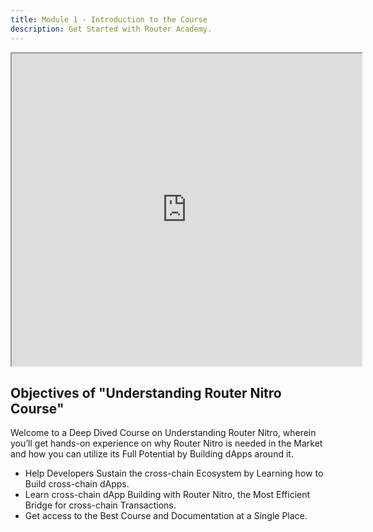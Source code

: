 ```yaml
---
title: Module 1 - Introduction to the Course
description: Get Started with Router Academy.
---
```


<iframe width="560" height="500" src="https://www.youtube.com/embed/RLL_ziZC-kM" allow="accelerometer; autoplay; encrypted-media; gyroscope; picture-in-picture" allowfullscreen></iframe>

## Objectives of "Understanding Router Nitro Course"

Welcome to a Deep Dived Course on Understanding Router Nitro, wherein you’ll get hands-on experience on why Router Nitro is needed in the Market and how you can utilize its Full Potential by Building dApps around it.

- Help Developers Sustain the cross-chain Ecosystem by Learning how to Build cross-chain dApps.
- Learn cross-chain dApp Building with Router Nitro, the Most Efficient Bridge for cross-chain Transactions.
- Get access to the Best Course and Documentation at a Single Place.
